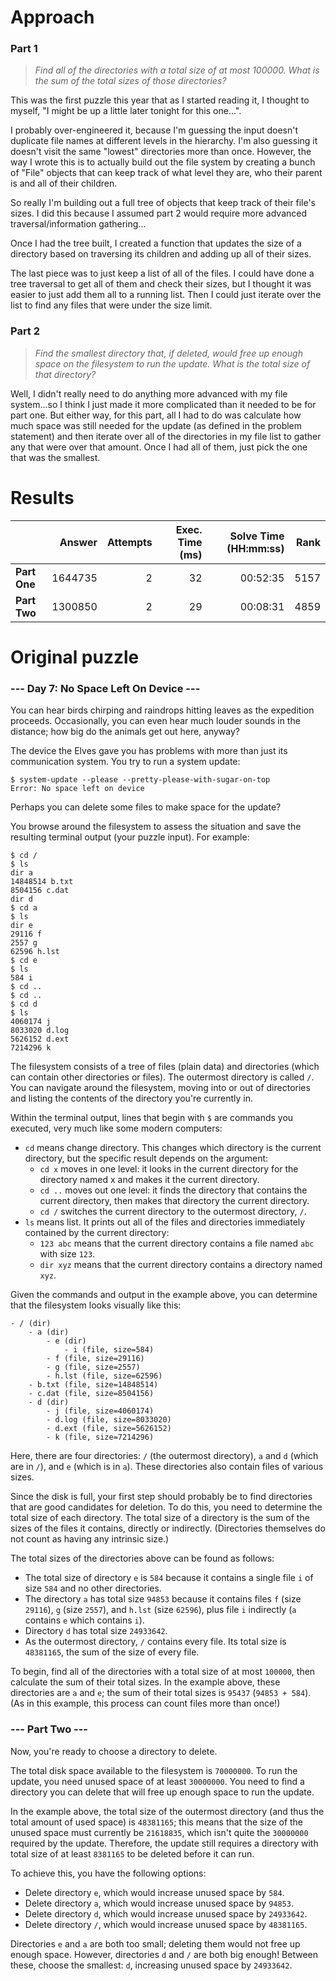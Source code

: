 # Approach
### Part 1
> _Find all of the directories with a total size of at most 100000. What is the sum of the total sizes of those directories?_

This was the first puzzle this year that as I started reading it, I thought to myself, "I might be up a little later tonight for this one...".

I probably over-engineered it, because I'm guessing the input doesn't duplicate file names at different levels in the hierarchy.
I'm also guessing it doesn't visit the same "lowest" directories more than once. However, the way I wrote this is to actually
build out the file system by creating a bunch of "File" objects that can keep track of what level they are, who their parent is
and all of their children.

So really I'm building out a full tree of objects that keep track of their file's sizes. I did this because I assumed
part 2 would require more advanced traversal/information gathering...

Once I had the tree built, I created a function that updates the size of a directory based on traversing its children and adding
up all of their sizes.

The last piece was to just keep a list of all of the files. I could have done a tree traversal to get all of them and check their sizes,
but I thought it was easier to just add them all to a running list. Then I could just iterate over the list to find any files
that were under the size limit.

### Part 2
> _Find the smallest directory that, if deleted, would free up enough space on the filesystem to run the update. What is the total size of that directory?_

Well, I didn't really need to do anything more advanced with my file system...so I think I just made it more complicated than
it needed to be for part one. But either way, for this part, all I had to do was calculate how much space was still needed for the update
(as defined in the problem statement) and then iterate over all of the directories in my file list to gather any that were
over that amount. Once I had all of them, just pick the one that was the smallest.

# Results

|              |  Answer | Attempts | Exec. Time (ms) | Solve Time (HH:mm:ss) | Rank |
|--------------|--------:|---------:|----------------:|----------------------:|-----:|
| **Part One** | 1644735 |        2 |              32 |              00:52:35 | 5157 |
| **Part Two** | 1300850 |        2 |              29 |              00:08:31 | 4859 |


# Original puzzle
### --- Day 7: No Space Left On Device ---
You can hear birds chirping and raindrops hitting leaves as the expedition proceeds. Occasionally, you can even hear much
louder sounds in the distance; how big do the animals get out here, anyway?

The device the Elves gave you has problems with more than just its communication system. You try to run a system update:

```
$ system-update --please --pretty-please-with-sugar-on-top
Error: No space left on device
```

Perhaps you can delete some files to make space for the update?

You browse around the filesystem to assess the situation and save the resulting terminal output (your puzzle input). For example:

```
$ cd /
$ ls
dir a
14848514 b.txt
8504156 c.dat
dir d
$ cd a
$ ls
dir e
29116 f
2557 g
62596 h.lst
$ cd e
$ ls
584 i
$ cd ..
$ cd ..
$ cd d
$ ls
4060174 j
8033020 d.log
5626152 d.ext
7214296 k
```

The filesystem consists of a tree of files (plain data) and directories (which can contain other directories or files).
The outermost directory is called `/`. You can navigate around the filesystem, moving into or out of directories and listing the contents of the directory you're currently in.

Within the terminal output, lines that begin with `$` are commands you executed, very much like some modern computers:

* `cd` means change directory. This changes which directory is the current directory, but the specific result depends on the argument:
  * `cd x` moves in one level: it looks in the current directory for the directory named x and makes it the current directory.
  * `cd ..` moves out one level: it finds the directory that contains the current directory, then makes that directory the current directory.
  * `cd /` switches the current directory to the outermost directory, `/`.
* `ls` means list. It prints out all of the files and directories immediately contained by the current directory:
  * `123 abc` means that the current directory contains a file named `abc` with size `123`.
  * `dir xyz` means that the current directory contains a directory named `xyz`.

Given the commands and output in the example above, you can determine that the filesystem looks visually like this:

```
- / (dir)
	- a (dir)
		- e (dir)
			- i (file, size=584)
		- f (file, size=29116)
		- g (file, size=2557)
		- h.lst (file, size=62596)
	- b.txt (file, size=14848514)
	- c.dat (file, size=8504156)
	- d (dir)
		- j (file, size=4060174)
		- d.log (file, size=8033020)
		- d.ext (file, size=5626152)
		- k (file, size=7214296)
```

Here, there are four directories: `/` (the outermost directory), `a` and `d` (which are in `/`), and `e` (which is in `a`).
These directories also contain files of various sizes.

Since the disk is full, your first step should probably be to find directories that are good candidates for deletion.
To do this, you need to determine the total size of each directory. The total size of a directory is the sum of the sizes
of the files it contains, directly or indirectly. (Directories themselves do not count as having any intrinsic size.)

The total sizes of the directories above can be found as follows:

* The total size of directory `e` is `584` because it contains a single file `i` of size `584` and no other directories.
* The directory `a` has total size `94853` because it contains files `f` (size `29116`), `g` (size `2557`), and `h.lst` (size `62596`), plus file `i` indirectly (`a` contains `e` which contains `i`).
* Directory `d` has total size `24933642`.
* As the outermost directory, `/` contains every file. Its total size is `48381165`, the sum of the size of every file.

To begin, find all of the directories with a total size of at most `100000`, then calculate the sum of their total sizes.
In the example above, these directories are `a` and `e`; the sum of their total sizes is `95437` (`94853 + 584`).
(As in this example, this process can count files more than once!)


### --- Part Two ---
Now, you're ready to choose a directory to delete.

The total disk space available to the filesystem is `70000000`. To run the update, you need unused space of at least
`30000000`. You need to find a directory you can delete that will free up enough space to run the update.

In the example above, the total size of the outermost directory (and thus the total amount of used space) is `48381165`;
this means that the size of the unused space must currently be `21618835`, which isn't quite the `30000000` required by the update.
Therefore, the update still requires a directory with total size of at least `8381165` to be deleted before it can run.

To achieve this, you have the following options:

* Delete directory `e`, which would increase unused space by `584`.
* Delete directory `a`, which would increase unused space by `94853`.
* Delete directory `d`, which would increase unused space by `24933642`.
* Delete directory `/`, which would increase unused space by `48381165`.

Directories `e` and `a` are both too small; deleting them would not free up enough space. However, directories `d` and `/` are both big enough! Between these,
choose the smallest: `d`, increasing unused space by `24933642`.
